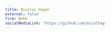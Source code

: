 ```yaml
---
title: Nicolai Hagen
external: false
firm: Bekk
socialMediaLink: 'https://github.com/nicolhag'
---
```


